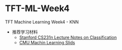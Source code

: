 # TFT-ML-Week4  

TFT Machine Learning Week4 - KNN   

* 推荐学习材料  
  * [Stanford CS231n Lecture Notes on Classification]([http://cs229.stanford.edu/notes/cs229-notes1.pdf](http://cs231n.github.io/classification/))     
  * [CMU Machin Learning Slids](http://www.cs.cmu.edu/~epxing/Class/10701-08s/Lecture/lecture2.pdf)   


